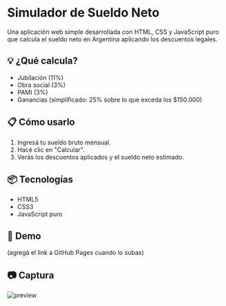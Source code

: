 # Simulador de Sueldo Neto

Una aplicación web simple desarrollada con HTML, CSS y JavaScript puro que calcula el sueldo neto en Argentina aplicando los descuentos legales.

## 💡 ¿Qué calcula?
- Jubilación (11%)
- Obra social (3%)
- PAMI (3%)
- Ganancias (simplificado: 25% sobre lo que exceda los $150.000)

## 📋 Cómo usarlo
1. Ingresá tu sueldo bruto mensual.
2. Hacé clic en "Calcular".
3. Verás los descuentos aplicados y el sueldo neto estimado.

## 📦 Tecnologías
- HTML5
- CSS3
- JavaScript puro

## 📡 Demo
(agregá el link a GitHub Pages cuando lo subas)

## 📷 Captura
![preview](captura.png)
